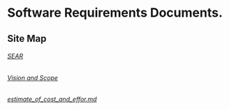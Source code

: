 # Software Requirements Documents. 

## Site Map

###### [SEAR](https://team-awesome-170.github.io/docs/SEAR-RFP-SPR17)

###### [Vision and Scope](https://team-awesome-170.github.io/docs/vision_and_scope)

###### [estimate_of_cost_and_effor.md](https://team-awesome-170.github.io/docs/estimate_of_cost_and_effort) 
